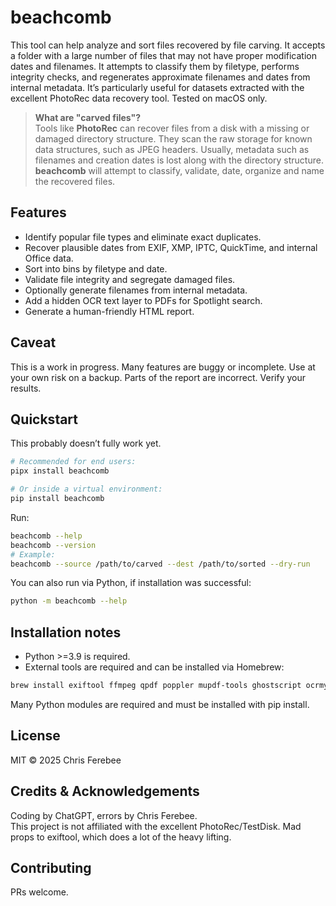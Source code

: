 # beachcomb

This tool can help analyze and sort files recovered by file carving. It
accepts a folder with a large number of files that may not have proper modification dates
and filenames. It attempts to classify them by filetype, performs integrity checks,
and regenerates approximate filenames and dates from internal metadata. It’s particularly
useful for datasets extracted with the excellent PhotoRec data recovery tool. Tested on
macOS only.

> **What are "carved files"?**  
> Tools like **PhotoRec** can recover files from a disk with a missing or damaged directory
> structure. They scan the raw storage for
> known data structures, such as JPEG headers. Usually, metadata such as filenames
> and creation dates is lost along with the directory structure. **beachcomb** will attempt
> to classify, validate, date, organize and name the recovered files.

## Features
- Identify popular file types and eliminate exact duplicates.
- Recover plausible dates from EXIF, XMP, IPTC, QuickTime, and internal Office data.
- Sort into bins by filetype and date.
- Validate file integrity and segregate damaged files.
- Optionally generate filenames from internal metadata.
- Add a hidden OCR text layer to PDFs for Spotlight search.
- Generate a human-friendly HTML report.

## Caveat
This is a work in progress. Many features are buggy or incomplete. Use at your own
risk on a backup. Parts of the report are incorrect. Verify your results.

## Quickstart
This probably doesn’t fully work yet.
```bash
# Recommended for end users:
pipx install beachcomb

# Or inside a virtual environment:
pip install beachcomb
```

Run:

```bash
beachcomb --help
beachcomb --version
# Example:
beachcomb --source /path/to/carved --dest /path/to/sorted --dry-run
```

You can also run via Python, if installation was successful:
```bash
python -m beachcomb --help
```

## Installation notes
- Python >=3.9 is required.
- External tools are required and can be installed via Homebrew:

```bash
brew install exiftool ffmpeg qpdf poppler mupdf-tools ghostscript ocrmypdf
```
Many Python modules are required and must be installed with pip install.

## License
MIT © 2025 Chris Ferebee

## Credits & Acknowledgements
Coding by ChatGPT, errors by Chris Ferebee.  
This project is not affiliated with the excellent PhotoRec/TestDisk. 
Mad props to exiftool, which does a lot of the heavy lifting.

## Contributing
PRs welcome.
